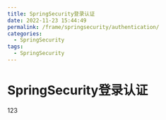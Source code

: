 ```yaml
---
title: SpringSecurity登录认证
date: 2022-11-23 15:44:49
permalink: /frame/springsecurity/authentication/
categories:
  - SpringSecurity
tags:
  - SpringSecurity
---
```


# SpringSecurity登录认证

123